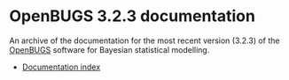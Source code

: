 # OpenBUGS 3.2.3 documentation 

An archive of the documentation for the most recent version (3.2.3) of the [OpenBUGS](https://www.mrc-bsu.cam.ac.uk/software/bugs/openbugs/) software for Bayesian statistical modelling.

* [Documentation index](http://chjackson.github.io/openbugsdoc)
